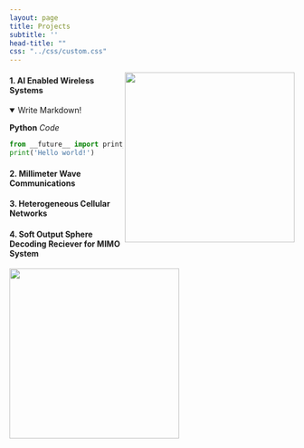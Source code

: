 ```yaml
---
layout: page
title: Projects
subtitle: ''
head-title: ""
css: "../css/custom.css"
---
```

<img align="right" src="../img/unerconst.jpg" height="300px">

#### 1. AI Enabled Wireless Systems
<details open>
<summary>Write Markdown!</summary>
<!--All you need is a blank line-->

**Python** *Code*
```python
from __future__ import print_function
print('Hello world!')
```
</details>

#### 2. Millimeter Wave Communications

#### 3. Heterogeneous Cellular Networks

#### 4. Soft Output Sphere Decoding Reciever for MIMO System

<img align="center" src="../img/model111.PNG" height="300px">





































